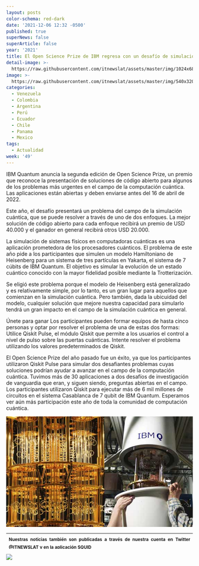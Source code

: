 ```yaml
---
layout: posts
color-schema: red-dark
date: '2021-12-06 12:32 -0500'
published: true
superNews: false
superArticle: false
year: '2021'
title: El Open Science Prize de IBM regresa con un desafío de simulación cuántica
detail-image: >-
  https://raw.githubusercontent.com/itnewslat/assets/master/img/1024x680/IBM-QUANTUM-g.jpg
image: >-
  https://raw.githubusercontent.com/itnewslat/assets/master/img/540x320/IBM-QUANTUM-p.jpg
categories:
  - Venezuela
  - Colombia
  - Argentina
  - Perú
  - Ecuador
  - Chile
  - Panama
  - Mexico
tags:
  - Actualidad
week: '49'
---
```

IBM Quantum anuncia la segunda edición de Open Science Prize, un premio que reconoce la presentación de soluciones de código abierto para algunos de los problemas más urgentes en el campo de la computación cuántica. Las aplicaciones están abiertas y deben enviarse antes del 16 de abril de 2022.
 
Este año, el desafío presentará un problema del campo de la simulación cuántica, que se puede resolver a través de uno de dos enfoques. La mejor solución de código abierto para cada enfoque recibirá un premio de USD 40.000 y el ganador en general recibirá otros USD 20.000.
 
La simulación de sistemas físicos en computadoras cuánticas es una aplicación prometedora de los procesadores cuánticos. El problema de este año pide a los participantes que simulen un modelo Hamiltoniano de Heisenberg para un sistema de tres partículas en Yakarta, el sistema de 7 cúbits de IBM Quantum. El objetivo es simular la evolución de un estado cuántico conocido con la mayor fidelidad posible mediante la Trotterización.
 
Se eligió este problema porque el modelo de Heisenberg está generalizado y es relativamente simple, por lo tanto, es un gran lugar para aquellos que comienzan en la simulación cuántica. Pero también, dada la ubicuidad del modelo, cualquier solución que mejore nuestra capacidad para simularlo tendrá un gran impacto en el campo de la simulación cuántica en general.
 
Únete para ganar
Los participantes pueden formar equipos de hasta cinco personas y optar por resolver el problema de una de estas dos formas:
Utilice Qiskit Pulse, el módulo Qiskit que permite a los usuarios el control a nivel de pulso sobre las puertas cuánticas.
Intente resolver el problema utilizando los valores predeterminados de Qiskit.
 
El Open Science Prize del año pasado fue un éxito, ya que los participantes utilizaron Qiskit Pulse para simular dos desafiantes problemas cuyas soluciones podrían ayudar a avanzar en el campo de la computación cuántica. Tuvimos más de 30 aplicaciones a dos desafíos de investigación de vanguardia que eran, y siguen siendo, preguntas abiertas en el campo. Los participantes utilizaron Qiskit para ejecutar más de 6 mil millones de circuitos en el sistema Casablanca de 7 qubit de IBM Quantum. Esperamos ver aún más participación este año de toda la comunidad de computación cuántica.

![](https://raw.githubusercontent.com/itnewslat/assets/master/img/540x320/IBM-QUANTUM-p.jpg)

<table style="height: 42px;" width="569">
<tbody>
<tr>
<td style="text-align: justify;"><sub><strong>Nuestras noticias también son publicadas a través de nuestra cuenta en Twitter <a href="https://twitter.com/itnewslat?lang=es">@ITNEWSLAT</a> y en la aplicación <a href="https://squidapp.co/en/">SQUID</a></strong></sub></td>
</tr>
</tbody>
</table>

<img src="https://tracker.metricool.com/c3po.jpg?hash=56f88a41e39ab42c063cc51676587a04"/>